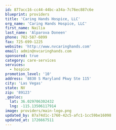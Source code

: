 ```yaml
---
id: 877acc16-cc44-44bc-a34a-7c76ec887c6e
blueprint: providers
title: 'Caring Hands Hospice, LLC'
org_name: 'Caring Hands Hospice, LLC'
first_name: Nailia
last_name: 'Alparova Doneen'
phone: 702-587-6099
fax: 725-699-1225
website: 'http://www.nvcaringhands.com'
email: admin@nvcaringhands.com
sponsored: true
category: care-services
services:
  - hospice
promotion_level: '10'
address: '8830 S Maryland Pkwy Ste 115'
city: 'Las Vegas'
state: NV
zip: '89123'
_geoloc:
  lat: 36.029706302432
  lng: -115.13506117914
image: providers/main-logo.png
updated_by: 87a74d1c-1760-42c5-afc1-1cc59be16098
updated_at: 1726667511
---
```

